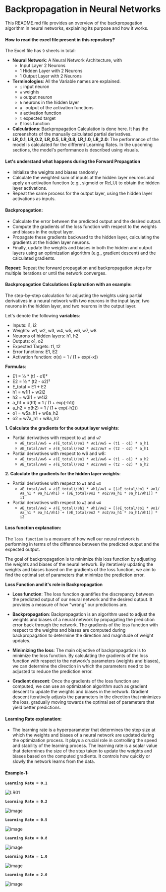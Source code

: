 # Backpropagation in Neural Networks

This README.md file provides an overview of the backpropagation algorithm in neural networks, explaining its purpose and how it works.

#### How to read the excel file present in this repository?
The Excel file has `9` sheets in total:
- **Neural Network**: A Neural Network Architecture, with 
    - Input Layer 2 Neurons
    - 1 Hidden Layer with 2 Neurons
    - 1 Output Layer with 2 Neurons
- **Terminologies**: All the Variable names are explained. 
    - `i` input neuron
    - `w` weights
    - `o` output neuron
    - `h` neurons in the hidden layer
    - `a_` output of the activation functions
    - `σ` activation function
    - `t` expected target
    - `E` loss function
- **Calculations**: Backpropagation Calculation is done here. It has the screenshots of the manually calculated partial derivatives. **<Under Construction>**
- **LR_0.1**, **LR_0.2**, **LR_0.5**, **LR_0.8**, **LR_1.0**, **LR_2.0**: The performance of the model is calculated for the different Learning Rates. In the upcoming sections, the model's performance is described using visuals.

#### Let's understand what happens during the Forward Propagation
  - Initialize the weights and biases randomly
  - Calculate the weighted sum of inputs at the hidden layer neurons and apply an activation function (e.g., sigmoid or ReLU) to obtain the hidden layer activations.
  - Repeat the same process for the output layer, using the hidden layer activations as inputs.

#### Backpropagation:
- Calculate the error between the predicted output and the desired output.
- Compute the gradients of the loss function with respect to the weights and biases in the output layer.
- Propagate these gradients backward to the hidden layer, calculating the gradients at the hidden layer neurons.
- Finally, update the weights and biases in both the hidden and output layers using an optimization algorithm (e.g., gradient descent) and the calculated gradients.

**Repeat**:
Repeat the forward propagation and backpropagation steps for multiple iterations or until the network converges.

#### Backpropagation Calculations Explanation with an example:
The step-by-step calculation for adjusting the weights using partial derivatives in a neural network with two neurons in the input layer, two neurons in the hidden layer, and two neurons in the output layer.

  Let's denote the following **variables**:
  - Inputs: i1, i2
  - Weights: w1, w2, w3, w4, w5, w6, w7, w8
  - Neurons of hidden layers: h1, h2
  - Outputs: o1, o2
  - Expected Targets: t1, t2
  - Error functions: E1, E2
  - Activation function: σ(x) = 1 / (1 + exp(-x))
  
  **Formulas**:
  - E1 = ½ * (t1 - o1)²
  - E2 = ½ * (t2 - o2)²
  - E_total = E1 + E2
  - h1 = w1i1 + w2i2
  - h2 = w3i1 + w4i2
  - a_h1 = σ(h1) = 1 / (1 + exp(-h1))
  - a_h2 = σ(h2) = 1 / (1 + exp(-h2))
  - o1 = w5a_h1 + w6a_h2
  - o2 = w7a_h1 + w8a_h2
 
 **1. Calculate the gradients for the output layer weights**:
 - Partial derivatives with respect to `w5` and `w7`
    - `∂E_total/∂w5 = ∂(E_total)/∂o1 * ∂o1/∂w5 = (t1 - o1) * a_h1`
    - `∂E_total/∂w7 = ∂(E_total)/∂o2 * ∂o2/∂w7 = (t2 - o2) * a_h1`
 - Partial derivatives with respect to w6 and w8:
    - `∂E_total/∂w6 = ∂(E_total)/∂o1 * ∂o1/∂w6 = (t1 - o1) * a_h2`
    - `∂E_total/∂w8 = ∂(E_total)/∂o2 * ∂o2/∂w8 = (t2 - o2) * a_h2`
 
 **2. Calculate the gradients for the hidden layer weights**:
 - Partial derivatives with respect to `w1` and `w3`
    - `∂E_total/∂w1 = ∂(E_total)/∂h1 * ∂h1/∂w1 = [(∂E_total/∂o1 * ∂o1/∂a_h1 * ∂a_h1/∂h1) + (∂E_total/∂o2 * ∂o2/∂a_h1 * ∂a_h1/∂h1)] * i1`
 - Partial derivatives with respect to `w2` and `w4`
    - `∂E_total/∂w2 = ∂(E_total)/∂h1 * ∂h1/∂w2 = [(∂E_total/∂o1 * ∂o1/∂a_h1 * ∂a_h1/∂h1) + (∂E_total/∂o2 * ∂o2/∂a_h1 * ∂a_h1/∂h1)] * i2`

#### Loss function explanation:

 The `loss function` is a measure of how well our neural network is performing in terms of the difference between the predicted output and the expected output.
 
 The goal of backpropagation is to minimize this loss function by adjusting the weights and biases of the neural network. By iteratively updating the weights and biases based on the gradients of the loss function, we aim to find the optimal set of parameters that minimize the prediction error.
    
**Loss Function and it's role in Backpropagation**
- **Loss function**: The loss function quantifies the discrepancy between the predicted output of our neural network and the desired output. It provides a measure of how "wrong" our predictions are.

- **Backpropagation**: Backpropagation is an algorithm used to adjust the weights and biases of a neural network by propagating the prediction error back through the network. The gradients of the loss function with respect to the weights and biases are computed during backpropagation to determine the direction and magnitude of weight updates.

- **Minimizing the loss**: The main objective of backpropagation is to minimize the loss function. By calculating the gradients of the loss function with respect to the network's parameters (weights and biases), we can determine the direction in which the parameters need to be adjusted to reduce the prediction error.

- **Gradient descent**: Once the gradients of the loss function are computed, we can use an optimization algorithm such as gradient descent to update the weights and biases in the network. Gradient descent iteratively adjusts the parameters in the direction that minimizes the loss, gradually moving towards the optimal set of parameters that yield better predictions.

#### Learning Rate explanation:

- The learning rate is a hyperparameter that determines the step size at which the weights and biases of a neural network are updated during the optimization process. It plays a crucial role in controlling the speed and stability of the learning process. The learning rate is a scalar value that determines the size of the step taken to update the weights and biases based on the computed gradients. It controls how quickly or slowly the network learns from the data.
    
#### Example-1: 

**`Learning Rate = 0.1`**
    
 ![LR01](https://github.com/bala1802/ERA/assets/22103095/adf2f514-417f-4881-949c-690c358f2117)

    
**`Learning Rate = 0.2`**
    
 ![image](https://github.com/bala1802/ERA/assets/22103095/7170b340-6aa4-4265-9db0-d5e9281bcd42)
    
    
**`Learning Rate = 0.5`**
    
 ![image](https://github.com/bala1802/ERA/assets/22103095/c88d6bb5-e5b3-4c10-9a0f-cf33290f92e7)
    
 
**`Learning Rate = 0.8`**
    
 ![image](https://github.com/bala1802/ERA/assets/22103095/c7681d5d-21ed-478f-9fdd-2430becba8dc)

**`Learning Rate = 1.0`**
 
 ![image](https://github.com/bala1802/ERA/assets/22103095/679c7ab5-0202-4c09-8d7b-3fbe130ed688)

**`Learning Rate = 2.0`**
 
 ![image](https://github.com/bala1802/ERA/assets/22103095/bdf5291f-388f-47cd-a699-d4e65293b509)





    
    
    
    
    
